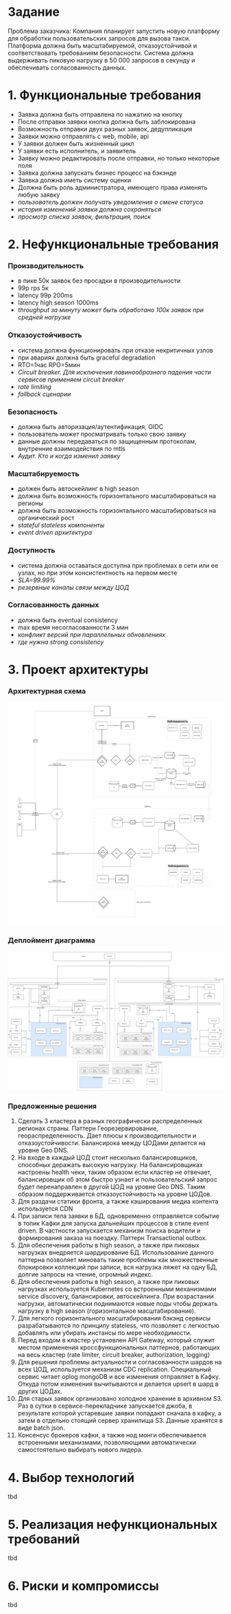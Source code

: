 
# Задание
Проблема заказчика:
Компания планирует запустить новую платформу для обработки пользовательских запросов для вызова такси. Платформа должна быть масштабируемой, отказоустойчивой и соответствовать требованиям безопасности. Система должна выдерживать пиковую нагрузку в 50 000 запросов в секунду и обеспечивать согласованность данных.

# 1. Функциональные требования
* Заявка должна быть отправлена по нажатию на кнопку
* После отправки заявки кнопка должна быть заблокирована
* Возможность отправки двух разных заявок, дедупликация
* Заявки можно отправлять с web, mobile, api
* У заявки должен быть жизненный цикл
* У заявки есть исполнитель, и заявитель
* Заявку можно редактировать после отправки, но только некоторые поля
* Заявка должна запускать бизнес процесс на бэкэнде
* Заявка должна иметь систему оценки
* Должна быть роль администратора, имеющего права изменять любую заявку
* *пользователь должен получать уведомления о смене статуса*
* *история изменений заявки должна сохраняться*
* *просмотр списка заявок, фильтрация, поиск*

# 2. Нефункциональные требования
### Производительность
* в пике 50к заявок без просадки в производительности
* 99p rps 5к
* latency 99p 200ms
* latency high season 1000ms
* *throughput за минуту может быть обработано 100к заявок при средней нагрузке*
### Отказоустойчивость
* система должна функционировать при отказе некритичных узлов
* при авариях должна быть graceful degradation
* RTO=1час RPO=5мин
* *Circuit breaker. Для исключения лавинообразного падения части сервисов применяем circuit breaker*
* *rate limiting*
* *fallback сценарии*
### Безопасность
* должна быть авторизация/аутентификация, OIDC
* пользователь может просматривать только свою заявку
* данные должны передаваться по защищенным протоколам, внутренние взаимодействия по mtls
* *Аудит. Кто и когда изменил заявку*
### Масштабируемость
* должен быть автоскейлинг в high season
* должна быть возможность горизонтального масштабироваться на регионы
* должна быть возможность горизонтального масштабироваться на органический рост
* *stateful stateless компоненты*
* *event driven архитектура*
### Доступность
* система должна оставаться доступна при проблемах в сети или ее узлах, но при этом консистентность на первом месте
* *SLA=99.99%*
* *резервные каналы связи между ЦОД*
### Согласованность данных
* должна быть eventual consistency
* max время несогласованности 3 мин
* *конфликт версий при параллельных обновлениях*
* *где нужна strong consistency*

# 3. Проект архитектуры

### Архитектурная схема
![Архитектура](https://github.com/serjteplov/system-design/blob/a065b27d0091f3f5187843cb881511b32014ea95/dz7%20-%20final%20project/arch.jpg)

### Деплоймент диаграмма
![Развертывание](https://github.com/serjteplov/system-design/blob/5e495cb6f1ee95aff7ac2c6b11e54f3ea0916b90/dz7%20-%20final%20project/dep.jpg)

### Предложенные решения
1. Сделать 3 кластера в разных географически распределенных регионах страны. Паттерн Георезервирование, геораспределенность. Дает плюсы к производительности и отказоустойчивости. Балансирока между ЦОДами делается на уровне Geo DNS.
2. На входе в каждый ЦОД стоит несколько балансировщиков, способных деражать высокую нагрузку. На балансировщиках настроены health чеки, таким образом если кластер не отвечает, балансировщик об этом быстро узнает и пользовательский запрос будет перенаправлен в другой ЦОД на уровне Geo DNS. Таким образом поддерживается отказоустойчивость на уровне ЦОДов.
3. Для раздачи статики фронта, а также кэширования медиа контента используется CDN
4. При записи тела заявки в БД, одновременно отправляется событие в топик Кафки для запуска дальнейших процессов в стиле event driven. В частности запускается механизм поиска водители и формирования заказа на поездку. Паттерн Transactional outbox.
5. Для обеспечения работы в high season, а также при пиковых нагрузках внедряется шардирование БД. Использование данного паттерна позволяет миновать такие проблемы как множественные блокировки коллекций при записи, вся нагрузка ляжет на одну БД, долгие запросы на чтение, огромный индекс.
6. Для обеспечения работы в high season, а также при пиковых нагрузках используется Kubernetes со встроенными механизмами service discovery, балансировки, автоскейлинга. При возрастании нагрузки, автоматически поднимаются новые поды чтобы держать нагрузку в high season (горизонтальное масштабирование).
7. Для легкого горизонтального масштабирования бэкэнд сервисы разрабатываются по принципу stateless, что позволяет с легкостью добавлять или убирать инстансы по мере необходимости.
8. Перед входом в кластер установлен API Gateway, который служит местом применения кроссфункциональных паттернов, работающих на весь кластер (rate limiter, circuit breaker, authorization, logging)
9. Для решения проблемы актуальности и согласованности шардов на всех ЦОД, используется механизм CDC replication. Специальный сервис читает oplog mongoDB и все изменения отправляет в Кафку. Откуда потом изменения вычитываются и делается upsert в шард в других ЦОДах.
10. Для старых заявок организовано холодное хранение в архивном S3. Раз в сутки в сервисе-перекладчике запускается джоба, в результате которой устаревшие заявки попадают сначала в кафку, а затем в отдельно стоящий сервер хранилища S3. Данные хранятся в виде batch json.
11. Консенсус брокеров кафки, а также нод монги обеспечивается встроенными механизмами, позволяющими автоматически самостоятельно выбирать нового лидера.

# 4. Выбор технологий

tbd

# 5. Реализация нефункциональных требований

tbd

# 6. Риски и компромиссы

tbd
